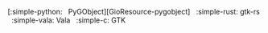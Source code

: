 [:simple-python: &nbsp; PyGObject][GioResource-pygobject] &nbsp;
:simple-rust: gtk-rs &nbsp;
:simple-vala: Vala &nbsp;
:simple-c: GTK 
